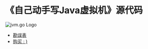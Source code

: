 # 《自己动手写Java虚拟机》源代码

![jvm.go Logo](https://raw.githubusercontent.com/zxh0/jvmgo-book/master/cover.png)

* [勘误表](v1/errata.md)
* [购买 : )](https://item.jd.com/11935272.html)
